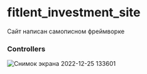 # fitlent_investment_site

Сайт написан самописном фреймворке

### Controllers
![Снимок экрана 2022-12-25 133601](https://user-images.githubusercontent.com/91278041/209464665-f8542818-af5b-40cf-a634-359dfbdc3c66.png)


